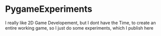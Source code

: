 # PygameExperiments
I really like 2D Game Developement, but I dont have the Time, to create an entire working game, so I just do some experiments, which I publish here
